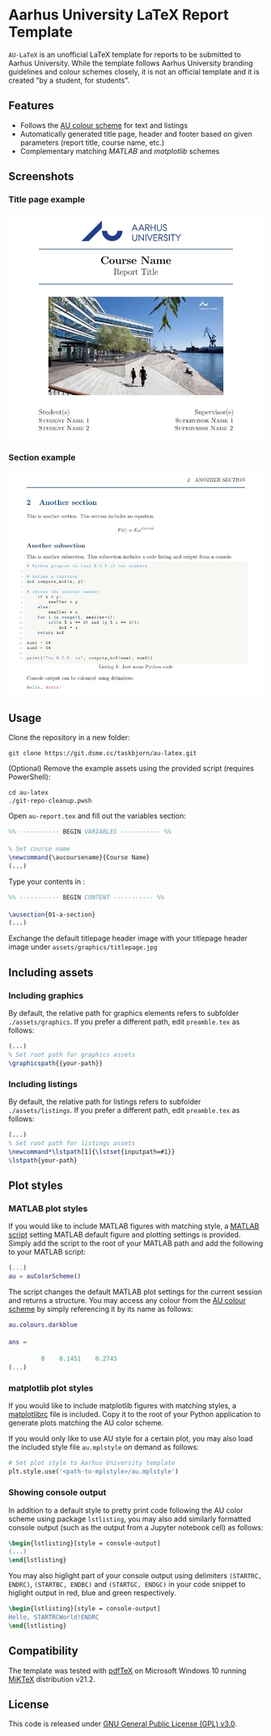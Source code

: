 # Aarhus University LaTeX Report Template

`AU-LaTeX` is an unofficial LaTeX template for reports to be submitted to Aarhus University. While the template follows Aarhus University branding guidelines and colour schemes closely, it is not an official template and it is created "by a student, for students".

## Features

* Follows the [AU colour scheme](https://medarbejdere.au.dk/en/administration/communication/guidelines/guidelinesforcolours/) for text and listings
* Automatically generated title page, header and footer based on given parameters (report title, course name, etc.)
* Complementary matching *MATLAB* and *matplotlib* schemes

## Screenshots

### Title page example

![Title page](./screenshots/titlepage.png)

### Section example

![Section](./screenshots/section.png)

## Usage

Clone the repository in a new folder:

```shell
git clone https://git.dsme.cc/taskbjorn/au-latex.git
```

(Optional) Remove the example assets using the provided script (requires PowerShell):

```shell
cd au-latex
./git-repo-cleanup.pwsh
```

Open `au-report.tex` and fill out the variables section:

```latex
%% ----------- BEGIN VARIABLES ----------- %%

% Set course name
\newcommand{\aucoursename}{Course Name}
(...)
```

Type your contents in :

```latex
%% ----------- BEGIN CONTENT ----------- %%

\ausection{01-a-section}
(...)
```

Exchange the default titlepage header image with your titlepage header image under `assets/graphics/titlepage.jpg`

## Including assets

### Including graphics

By default, the relative path for graphics elements refers to subfolder `./assets/graphics`. If you prefer a different path, edit `preamble.tex` as follows:

```latex
(...)
% Set root path for graphics assets
\graphicspath{{your-path}}
```

### Including listings

By default, the relative path for listings refers to subfolder `./assets/listings`. If you prefer a different path, edit `preamble.tex` as follows:

```latex
(...)
% Set root path for listings assets
\newcommand*\lstpath[1]{\lstset{inputpath=#1}}
\lstpath{your-path}
```

## Plot styles

### MATLAB plot styles

If you would like to include MATLAB figures with matching style, a [MATLAB script](./template/extras/matlab/au_preset.m) setting MATLAB default figure and plotting settings is provided. Simply add the script to the root of your MATLAB path and add the following to your MATLAB script:

```matlab
(...)
au = auColorScheme()
```

The script changes the default MATLAB plot settings for the current session and returns a structure. You may access any colour from the [AU colour scheme](https://medarbejdere.au.dk/en/administration/communication/guidelines/guidelinesforcolours/) by simply referencing it by its name as follows:

```matlab
au.colours.darkblue

ans =

         0    0.1451    0.2745
(...)
```

### matplotlib plot styles

If you would like to include matplotlib figures with matching styles, a [matplotlibrc](extras/matplotlib/matplotlibrc) file is included. Copy it to the root of your Python application to generate plots matching the AU color scheme.

If you would only like to use AU style for a certain plot, you may also load the included style file `au.mplstyle` on demand as follows:

```python
# Set plot style to Aarhus University template
plt.style.use('<path-to-mplstyle>/au.mplstyle')
```

### Showing console output

In addition to a default style to pretty print code following the AU color scheme using package `lstlisting`, you may also add similarly formatted console output (such as the output from a Jupyter notebook cell) as follows:

```latex
\begin{lstlisting}[style = console-output]
(...)
\end{lstlisting}
```

You may also higlight part of your console output using delimiters `(STARTRC, ENDRC)`, `(STARTBC, ENDBC)` and `(STARTGC, ENDGC)` in your code snippet to higlight output in red, blue and green respectively.

```latex
\begin{lstlisting}[style = console-output]
Hello, STARTRCWorld!ENDRC
\end{lstlisting}
```

## Compatibility

The template was tested with [pdfTeX](https://www.tug.org/applications/pdftex/) on Microsoft Windows 10 running [MiKTeX](https://miktex.org) distribution v21.2.

## License

This code is released under [GNU General Public License (GPL) v3.0](LICENSE).